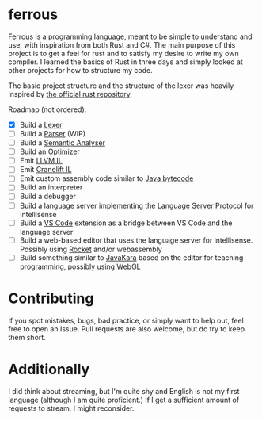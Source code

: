 # ferrous
Ferrous is a programming language, meant to be simple to understand and use, with inspiration from both Rust and C#.
The main purpose of this project is to get a feel for rust and to satisfy my desire to write my own compiler.
I learned the basics of Rust in three days and simply looked at other projects for how to structure my code.

The basic project structure and the structure of the lexer was heavily inspired by [the official rust repository](https://github.com/rust-lang/rust). 

Roadmap (not ordered):
- [x] Build a [Lexer](https://en.wikipedia.org/wiki/Lexical_analysis)
- [ ] Build a [Parser](https://en.wikipedia.org/wiki/Parsing) (WIP)
- [ ] Build a [Semantic Analyser](https://en.wikipedia.org/wiki/Semantic_analysis_(compilers))
- [ ] Build an [Optimizer](https://en.wikipedia.org/wiki/Optimizing_compiler)
- [ ] Emit [LLVM IL](https://llvm.org/docs/LangRef.html)
- [ ] Emit [Cranelift IL](https://github.com/bytecodealliance/wasmtime/tree/main/cranelift)
- [ ] Emit custom assembly code similar to [Java bytecode](https://en.wikipedia.org/wiki/Java_bytecode)
- [ ] Build an interpreter
- [ ] Build a debugger
- [ ] Build a language server implementing the [Language Server Protocol](https://en.wikipedia.org/wiki/Language_Server_Protocol) for intellisense
- [ ] Build a [VS Code](https://code.visualstudio.com/) extension as a bridge between VS Code and the language server
- [ ] Build a web-based editor that uses the language server for intellisense. Possibly using [Rocket](https://rocket.rs/) and/or webassembly
- [ ] Build something similar to [JavaKara](https://www.swisseduc.ch/informatik/karatojava/javakara) based on the editor for teaching programming, possibly using [WebGL](https://en.wikipedia.org/wiki/WebGL)

# Contributing
If you spot mistakes, bugs, bad practice, or simply want to help out, feel free to open an Issue. 
Pull requests are also welcome, but do try to keep them short.

# Additionally
I did think about streaming, but I'm quite shy and English is not my first language (although I am quite proficient.)
If I get a sufficient amount of requests to stream, I might reconsider.